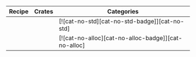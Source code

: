 | Recipe | Crates | Categories |
|--------|--------|------------|
|  |  | [![cat-no-std][cat-no-std-badge]][cat-no-std]  |
|  |  | [![cat-no-alloc][cat-no-alloc-badge]][cat-no-alloc] |
